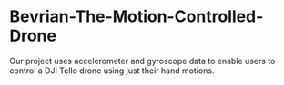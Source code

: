 # Bevrian-The-Motion-Controlled-Drone
Our project uses accelerometer and gyroscope data to enable users to control a DJI Tello drone using just their hand motions.
